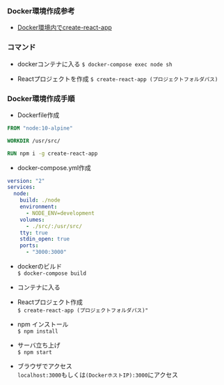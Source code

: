 ### Docker環境作成参考
- [Docker環境内でcreate-react-app](https://qiita.com/mii288/items/aac597bc02575831ea90)

### コマンド
- dockerコンテナに入る
`$ docker-compose exec node sh`

- Reactプロジェクトを作成
`$ create-react-app (プロジェクトフォルダパス)`

### Docker環境作成手順
- Dockerfile作成
```dockerfile
FROM "node:10-alpine"

WORKDIR /usr/src/

RUN npm i -g create-react-app
```

- docker-compose.yml作成
```yml
version: "2"
services:
  node:
    build: ./node
    environment:
      - NODE_ENV=development
    volumes:
      - ./src/:/usr/src/
    tty: true
    stdin_open: true
    ports:
      - "3000:3000"
```

- dockerのビルド  
`$ docker-compose build`

- コンテナに入る

- Reactプロジェクト作成  
`$ create-react-app (プロジェクトフォルダパス)"`

- npm インストール  
`$ npm install`

- サーバ立ち上げ  
`$ npm start`

- ブラウザでアクセス  
`localhost:3000`もしくは`(DockerホストIP):3000`にアクセス